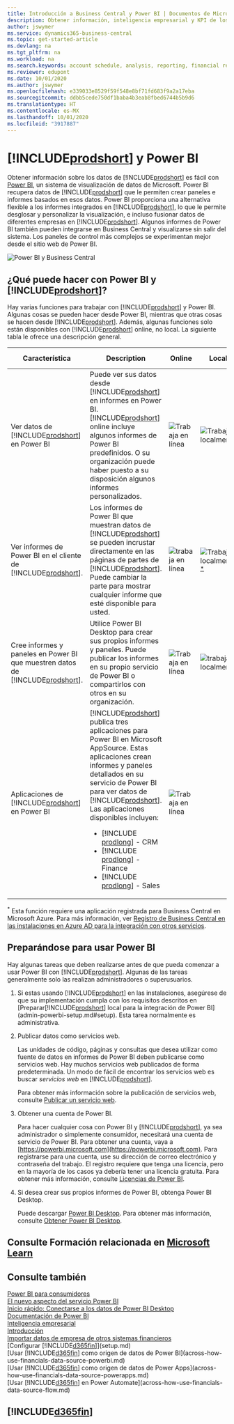 ```yaml
---
title: Introducción a Business Central y Power BI | Documentos de Microsoft
description: Obtener información, inteligencia empresarial y KPI de los datos de Business Central resulta muy sencillo con las aplicaciones de Business Central para Power BI.
author: jswymer
ms.service: dynamics365-business-central
ms.topic: get-started-article
ms.devlang: na
ms.tgt_pltfrm: na
ms.workload: na
ms.search.keywords: account schedule, analysis, reporting, financial report, business intelligence, KPI
ms.reviewer: edupont
ms.date: 10/01/2020
ms.author: jswymer
ms.openlocfilehash: e339033e8529f59f548e8bf71fd683f9a2a17eba
ms.sourcegitcommit: ddbb5cede750df1baba4b3eab8fbed6744b5b9d6
ms.translationtype: HT
ms.contentlocale: es-MX
ms.lasthandoff: 10/01/2020
ms.locfileid: "3917887"
---
```

# <a name="prodshort-and-power-bi"></a>[!INCLUDE[prodshort](includes/prodshort.md)] y Power BI

Obtener información sobre los datos de [!INCLUDE[prodshort](includes/prodshort.md)] es fácil con [Power BI](https://powerbi.microsoft.com), un sistema de visualización de datos de Microsoft. Power BI recupera datos de [!INCLUDE[prodshort](includes/prodshort.md)] que le permiten crear paneles e informes basados en esos datos. Power BI proporciona una alternativa flexible a los informes integrados en [!INCLUDE[prodshort](includes/prodshort.md)], lo que le permite desglosar y personalizar la visualización, e incluso fusionar datos de diferentes empresas en [!INCLUDE[prodshort](includes/prodshort.md)]. Algunos informes de Power BI también pueden integrarse en Business Central y visualizarse sin salir del sistema. Los paneles de control más complejos se experimentan mejor desde el sitio web de Power BI.

![Power BI y Business Central](media/power-bi-intro.png)


## <a name="what-you-can-do-with-power-bi-and-prodshort"></a>¿Qué puede hacer con Power BI y [!INCLUDE[prodshort](includes/prodshort.md)]?

Hay varias funciones para trabajar con [!INCLUDE[prodshort](includes/prodshort.md)] y Power BI. Algunas cosas se pueden hacer desde Power BI, mientras que otras cosas se hacen desde [!INCLUDE[prodshort](includes/prodshort.md)]. Además, algunas funciones solo están disponibles con [!INCLUDE[prodshort](includes/prodshort.md)] online, no local. La siguiente tabla le ofrece una descripción general.

|Característica|Description|Online|Local|Más información|
|-------|-----------|--------------|-----------|----------------|
|Ver datos de [!INCLUDE[prodshort](includes/prodshort.md)] en Power BI|Puede ver sus datos desde [!INCLUDE[prodshort](includes/prodshort.md)] en informes en Power BI. [!INCLUDE[prodshort](includes/prodshort.md)] online incluye algunos informes de Power BI predefinidos. O su organización puede haber puesto a su disposición algunos informes personalizados.|![Trabaja en línea](media/check.png)|![Trabaja localmente](media/check.png)|[Vea...](across-working-with-powerbi.md)|
|Ver informes de Power BI en el cliente de [!INCLUDE[prodshort](includes/prodshort.md)].| Los informes de Power BI que muestran datos de [!INCLUDE[prodshort](includes/prodshort.md)] se pueden incrustar directamente en las páginas de partes de [!INCLUDE[prodshort](includes/prodshort.md)]. Puede cambiar la parte para mostrar cualquier informe que esté disponible para usted. |![trabaja en línea](media/check.png)|![Trabaja localmente](media/check.png)<sup>[*](#onprem)</sup>|[Vea...](across-working-with-business-central-in-powerbi.md).|
|Cree informes y paneles en Power BI que muestren datos de [!INCLUDE[prodshort](includes/prodshort.md)].|Utilice Power BI Desktop para crear sus propios informes y paneles. Puede publicar los informes en su propio servicio de Power BI o compartirlos con otros en su organización.|![Trabaja en línea](media/check.png)|![trabaja localmente](media/check.png)|[Vea...](across-how-use-financials-data-source-powerbi.md)
|Aplicaciones de [!INCLUDE[prodshort](includes/prodshort.md)] en Power BI| [!INCLUDE[prodshort](includes/prodshort.md)] publica tres aplicaciones para Power BI en Microsoft AppSource. Estas aplicaciones crean informes y paneles detallados en su servicio de Power BI para ver datos de [!INCLUDE[prodshort](includes/prodshort.md)]. Las aplicaciones disponibles incluyen: <ul><li>[!INCLUDE [prodlong](includes/prodlong.md)] - CRM </li><li>[!INCLUDE [prodlong](includes/prodlong.md)] - Finance </li><li>[!INCLUDE [prodlong](includes/prodlong.md)] - Sales </li></ul>  |![Trabaja en línea](media/check.png)||[Vea...](across-powerbi-business-central-apps.md)

<a name="onprem"><sup>*</sup></a> Esta función requiere una aplicación registrada para Business Central en Microsoft Azure. Para más información, ver [Registro de Business Central en las instalaciones en Azure AD para la integración con otros servicios](/dynamics365/business-central/dev-itpro/administration/register-app-azure).

## <a name="getting-ready-to-use-power-bi"></a>Preparándose para usar Power BI

Hay algunas tareas que deben realizarse antes de que pueda comenzar a usar Power BI con [!INCLUDE[prodshort](includes/prodshort.md)]. Algunas de las tareas generalmente solo las realizan administradores o superusuarios.

1. Si estas usando [!INCLUDE[prodshort](includes/prodshort.md)] en las instalaciones, asegúrese de que su implementación cumpla con los requisitos descritos en [Preparar[!INCLUDE[prodshort](includes/prodshort.md)] local para la integración de Power BI](admin-powerbi-setup.md#setup). Esta tarea normalmente es administrativa.

2. Publicar datos como servicios web.

    Las unidades de código, páginas y consultas que desea utilizar como fuente de datos en informes de Power BI deben publicarse como servicios web. Hay muchos servicios web publicados de forma predeterminada. Un modo de fácil de encontrar los servicios web es buscar *servicios web* en [!INCLUDE[prodshort](includes/prodshort.md)].
    
    Para obtener más información sobre la publicación de servicios web, consulte [Publicar un servicio web](across-how-publish-web-service.md).

3. Obtener una cuenta de Power BI.

    Para hacer cualquier cosa con Power BI y [!INCLUDE[prodshort](includes/prodshort.md)], ya sea administrador o simplemente consumidor, necesitará una cuenta de servicio de Power BI. Para obtener una cuenta, vaya a [https://powerbi.microsoft.com](https://powerbi.microsoft.com). Para registrarse para una cuenta, use su dirección de correo electrónico y contraseña del trabajo. El registro requiere que tenga una licencia, pero en la mayoría de los casos ya debería tener una licencia gratuita. Para obtener más información, consulte [Licencias de Power BI](admin-powerbi-setup.md#license).

4. Si desea crear sus propios informes de Power BI, obtenga Power BI Desktop.

    Puede descargar [Power BI Desktop](https://powerbi.microsoft.com/desktop/). Para obtener más información, consulte [Obtener Power BI Desktop](/power-bi/fundamentals/desktop-get-the-desktop).

## <a name="see-related-training-at-microsoft-learn"></a>Consulte Formación relacionada en [Microsoft Learn](/learn/modules/configure-powerbi-excel-dynamics-365-business-central/index)

## <a name="see-also"></a>Consulte también

[Power BI para consumidores](/power-bi/consumer/end-user-consumer)  
[El nuevo aspecto del servicio Power BI](/power-bi/service-new-look)  
[Inicio rápido: Conectarse a los datos de Power BI Desktop](/power-bi/desktop-quickstart-connect-to-data)  
[Documentación de Power BI](/power-bi/)  
[Inteligencia empresarial](bi.md)  
[Introducción](product-get-started.md)  
[Importar datos de empresa de otros sistemas financieros](across-import-data-configuration-packages.md)  
[Configurar [!INCLUDE[d365fin](includes/d365fin_md.md)]](setup.md)  
[Usar [!INCLUDE[d365fin](includes/d365fin_md.md)] como origen de datos de Power BI](across-how-use-financials-data-source-powerbi.md)  
[Usar [!INCLUDE[d365fin](includes/d365fin_md.md)] como origen de datos de Power Apps](across-how-use-financials-data-source-powerapps.md)  
[Usar [!INCLUDE[d365fin](includes/d365fin_md.md)] en Power Automate](across-how-use-financials-data-source-flow.md)  

## [!INCLUDE[d365fin](includes/free_trial_md.md)]  
